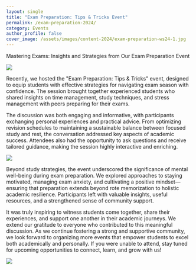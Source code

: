 ```yaml
---
layout: single
title: "Exam Preparation: Tips & Tricks Event"
permalink: /exam-preparation-2024/
category: Events
author_profile: false
cover_image: /assets/images/content-2024/exam-preparation-ws24-1.jpg
---
```


Mastering Exams: Insights and Strategies from Our Exam Preparation Event

![](/assets/images/content-2024/exam-preparation-ws24-1.jpg)

Recently, we hosted the "Exam Preparation: Tips & Tricks" event, designed to equip students with effective strategies for navigating exam season with confidence. The session brought together experienced students who shared insights on time management, study techniques, and stress management with peers preparing for their exams.

The discussion was both engaging and informative, with participants exchanging personal experiences and practical advice. From optimizing revision schedules to maintaining a sustainable balance between focused study and rest, the conversation addressed key aspects of academic success. Attendees also had the opportunity to ask questions and receive tailored guidance, making the session highly interactive and enriching.

![](/assets/images/content-2024/exam-preparation-ws24-2.jpg)

Beyond study strategies, the event underscored the significance of mental well-being during exam preparation. We explored approaches to staying motivated, managing exam anxiety, and cultivating a positive mindset—ensuring that preparation extends beyond rote memorization to holistic academic resilience. Participants left with valuable insights, useful resources, and a strengthened sense of community support.

It was truly inspiring to witness students come together, share their experiences, and support one another in their academic journeys. We extend our gratitude to everyone who contributed to this meaningful discussion. As we continue fostering a strong and supportive community, we look forward to organizing more events that empower students to excel both academically and personally. If you were unable to attend, stay tuned for upcoming opportunities to connect, learn, and grow with us!

![](/assets/images/content-2024/exam-preparation-ws24-3.jpg)